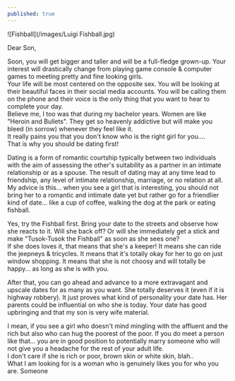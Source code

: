 ```yaml
---
published: true
---
```

![Fishball](/images/Luigi Fishball.jpg)

Dear Son,

Soon, you will get bigger and taller and will be a full-fledge grown-up. Your interest will drastically change from playing game console & computer games to meeting pretty and fine looking girls.   
Your life will be most centered on the opposite sex. You will be looking at their beautiful faces in their social media accounts. You will be calling them on the phone and their voice is the only thing that you want to hear to complete your day.   
Believe me, I too was that during my bachelor years. Women are like "Heroin and Bullets". They get so heavenly addictive but will make you bleed (in sorrow) whenever they feel like it.   
It really pains you that you don't know who is the right girl for you....   
That is why you should be dating first!

Dating is a form of romantic courtship typically between two individuals with the aim of assessing the other's suitability as a partner in an intimate relationship or as a spouse. The result of dating may at any time lead to friendship, any level of intimate relationship, marriage, or no relation at all.   
My advice is this... when you see a girl that is interesting, you should not bring her to a romantic and intimate date yet but rather go for a friendlier kind of date... like a cup of coffee, walking the dog at the park or eating fishball.

Yes, try the Fishball first. Bring your date to the streets and observe how she reacts to it. Will she back off? Or will she immediately get a stick and make "Tusok-Tusok the Fishball" as soon as she sees one?   
If she does loves it, that means that she's a keeper! It means she can ride the jeepneys & tricycles. It means that it's totally okay for her to go on just window shopping. It means that she is not choosy and will totally be happy... as long as she is with you.

After that, you can go ahead and advance to a more extravagant and upscale dates for as many as you want. She totally deserves it (even if it is highway robbery). It just proves what kind of personality your date has. Her parents could be influential on who she is today. Your date has good upbringing and that my son is very wife material.

I mean, if you see a girl who doesn't mind mingling with the affluent and the rich but also who can hug the poorest of the poor. If you do meet a person like that... you are in good position to potentially marry someone who will not give you a headache for the rest of your adult life.   
I don't care if she is rich or poor, brown skin or white skin, blah..   
What I am looking for is a woman who is genuinely likes you for who you are. Someone 
